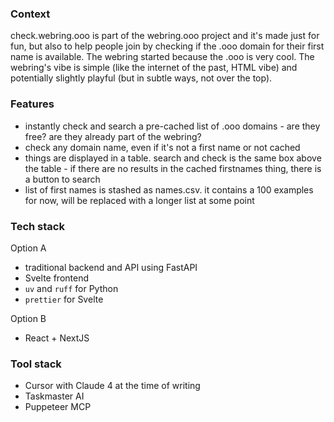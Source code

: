 ### Context
check.webring.ooo is part of the webring.ooo project and it's made just for fun, but also to help people join by checking if the .ooo domain for their first name is available. The webring started because the .ooo is very cool. The webring's vibe is simple (like the internet of the past, HTML vibe) and potentially slightly playful (but in subtle ways, not over the top).

### Features
- instantly check and search a pre-cached list of <firstname>.ooo domains - are they free? are they already part of the webring?
- check any domain name, even if it's not a first name or not cached
- things are displayed in a table. search and check is the same box above the table - if there are no results in the cached firstnames thing, there is a button to search
- list of first names is stashed as names.csv. it contains a 100 examples for now, will be replaced with a longer list at some point

### Tech stack 
Option A
- traditional backend and API using FastAPI
- Svelte frontend
- `uv` and `ruff` for Python
- `prettier` for Svelte

Option B
- React + NextJS


### Tool stack
- Cursor with Claude 4 at the time of writing
- Taskmaster AI
- Puppeteer MCP